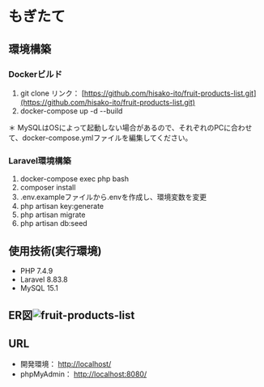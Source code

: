 # もぎたて

## 環境構築

### Dockerビルド
1. git clone リンク： [https://github.com/hisako-ito/fruit-products-list.git](https://github.com/hisako-ito/fruit-products-list.git)
2. docker-compose up -d --build

＊ MySQLはOSによって起動しない場合があるので、それぞれのPCに合わせて、docker-compose.ymlファイルを編集してください。

### Laravel環境構築
1. docker-compose exec php bash
2. composer install
3. .env.exampleファイルから.envを作成し、環境変数を変更
4. php artisan key:generate
5. php artisan migrate
6. php artisan db:seed 

## 使用技術(実行環境)
* PHP 7.4.9
* Laravel 8.83.8
* MySQL 15.1

## ER図![fruit-products-list](https://github.com/user-attachments/assets/11fdcb28-8f75-4828-8e52-6e8164a9424a)


## URL
* 開発環境： [http://localhost/](http://localhost/)
* phpMyAdmin： [http://localhost:8080/](http://localhost:8080/)
